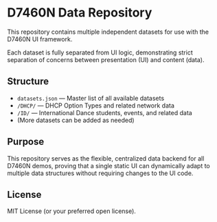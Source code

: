 # D7460N Data Repository

This repository contains multiple independent datasets for use with the D7460N UI framework.

Each dataset is fully separated from UI logic, demonstrating strict separation of concerns between presentation (UI) and content (data).

## Structure

- `datasets.json` — Master list of all available datasets
- `/DHCP/` — DHCP Option Types and related network data
- `/ID/` — International Dance students, events, and related data
- (More datasets can be added as needed)

## Purpose

This repository serves as the flexible, centralized data backend for all D7460N demos, proving that a single static UI can dynamically adapt to multiple data structures without requiring changes to the UI code.

## License

MIT License (or your preferred open license).
